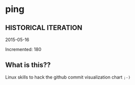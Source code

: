 # ping

## HISTORICAL ITERATION
2015-05-16

Incremented: 180

## What is this?? 
Linux skills to hack the github commit visualization chart `;-)`
